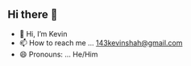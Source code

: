 ## Hi there 👋

- 👋 Hi, I’m Kevin
- 📫 How to reach me ... 143kevinshah@gmail.com
- 😄 Pronouns: ... He/Him

<!--
**kevinzb56/kevinzb56** is a ✨ _special_ ✨ repository because its `README.md` (this file) appears on your GitHub profile.

Here are some ideas to get you started:

- 🔭 I’m currently working on ...
- 🌱 I’m currently learning ...
- 👯 I’m looking to collaborate on ...
- 🤔 I’m looking for help with ...
- 💬 Ask me about ...
- 📫 How to reach me: ...
- 😄 Pronouns: ...
- ⚡ Fun fact: ...
-->
